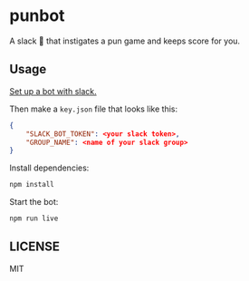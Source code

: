 # punbot
A slack :robot: that instigates a pun game and keeps score for you.

## Usage
[Set up a bot with slack.](https://api.slack.com/bot-users)

Then make a `key.json` file that looks like this:
```json
{
    "SLACK_BOT_TOKEN": <your slack token>,
    "GROUP_NAME": <name of your slack group>
}
```

Install dependencies:
```sh
npm install
```

Start the bot:
```sh
npm run live
```

## LICENSE
MIT
